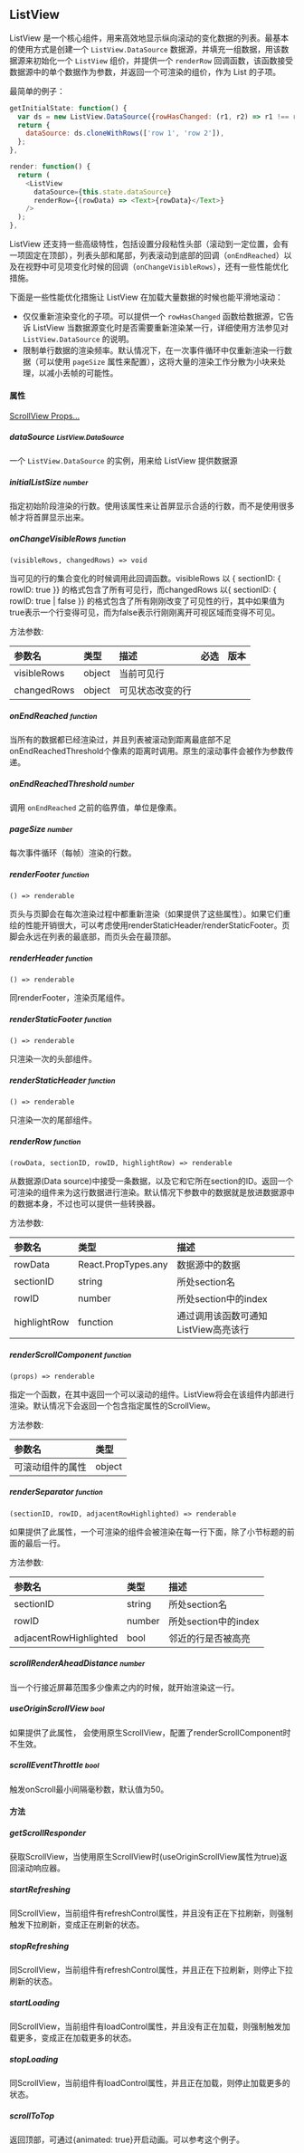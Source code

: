 ## ListView

ListView 是一个核心组件，用来高效地显示纵向滚动的变化数据的列表。最基本的使用方式是创建一个 `ListView.DataSource` 数据源，并填充一组数据，用该数据源来初始化一个 `ListView` 组价，并提供一个 `renderRow` 回调函数，该函数接受数据源中的单个数据作为参数，并返回一个可渲染的组价，作为 List 的子项。

最简单的例子：

```javascript
getInitialState: function() {
  var ds = new ListView.DataSource({rowHasChanged: (r1, r2) => r1 !== r2});
  return {
    dataSource: ds.cloneWithRows(['row 1', 'row 2']),
  };
},

render: function() {
  return (
    <ListView
      dataSource={this.state.dataSource}
      renderRow={(rowData) => <Text>{rowData}</Text>}
    />
  );
},
```

ListView 还支持一些高级特性，包括设置分段粘性头部（滚动到一定位置，会有一项固定在顶部），列表头部和尾部，列表滚动到底部的回调（`onEndReached`）以及在视野中可见项变化时候的回调（`onChangeVisibleRows`），还有一些性能优化措施。

下面是一些性能优化措施让 ListView 在加载大量数据的时候也能平滑地滚动：

- 仅仅重新渲染变化的子项。可以提供一个 `rowHasChanged` 函数给数据源，它告诉 ListView 当数据源变化时是否需要重新渲染某一行，详细使用方法参见对 `ListView.DataSource` 的说明。
- 限制单行数据的渲染频率。默认情况下，在一次事件循环中仅重新渲染一行数据（可以使用 `pageSize` 属性来配置），这将大量的渲染工作分散为小块来处理，以减小丢帧的可能性。

#### 属性

[ScrollView Props...](http://facebook.github.io/react-native/docs/scrollview.html#props)

##### dataSource <small>ListView.DataSource</small>

一个 `ListView.DataSource` 的实例，用来给 ListView 提供数据源

##### initialListSize <small>number</small>

指定初始阶段渲染的行数。使用该属性来让首屏显示合适的行数，而不是使用很多帧才将首屏显示出来。

##### onChangeVisibleRows <small>function</small>

`(visibleRows, changedRows) => void`

当可见的行的集合变化的时候调用此回调函数。visibleRows 以 { sectionID: { rowID: true }} 的格式包含了所有可见行，而changedRows 以{ sectionID: { rowID: true | false }} 的格式包含了所有刚刚改变了可见性的行，其中如果值为true表示一个行变得可见，而为false表示行刚刚离开可视区域而变得不可见。

方法参数:

|参数名 | 类型 | 描述 | 必选 | 版本|
|:-----|:----|:----|:----|:----|
|visibleRows | object | 当前可见行|
|changedRows | object | 可见状态改变的行|

##### onEndReached <small>function</small>

当所有的数据都已经渲染过，并且列表被滚动到距离最底部不足onEndReachedThreshold个像素的距离时调用。原生的滚动事件会被作为参数传递。

##### onEndReachedThreshold <small>number</small>

调用 `onEndReached` 之前的临界值，单位是像素。

##### pageSize <small>number</small>

每次事件循环（每帧）渲染的行数。

##### renderFooter <small>function</small>

`() => renderable`

页头与页脚会在每次渲染过程中都重新渲染（如果提供了这些属性）。如果它们重绘的性能开销很大，可以考虑使用renderStaticHeader/renderStaticFooter。页脚会永远在列表的最底部，而页头会在最顶部。


##### renderHeader <small>function</small>
`() => renderable`

同renderFooter，渲染页尾组件。

##### renderStaticFooter <small>function</small>
`() => renderable`

只渲染一次的头部组件。

##### renderStaticHeader  <small>function</small>
`() => renderable`

只渲染一次的尾部组件。

##### renderRow  <small>function</small>
`(rowData, sectionID, rowID, highlightRow) => renderable`

从数据源(Data source)中接受一条数据，以及它和它所在section的ID。返回一个可渲染的组件来为这行数据进行渲染。默认情况下参数中的数据就是放进数据源中的数据本身，不过也可以提供一些转换器。

方法参数:

|参数名	|类型	|描述|
|:-----|:----|:----|
|rowData	|React.PropTypes.any|数据源中的数据|
|sectionID	|string	|所处section名|		
|rowID	|number	|所处section中的index|		
|highlightRow	|function	|通过调用该函数可通知ListView高亮该行|	

##### renderScrollComponent <small>function</small>
`(props) => renderable`

指定一个函数，在其中返回一个可以滚动的组件。ListView将会在该组件内部进行渲染。默认情况下会返回一个包含指定属性的ScrollView。

方法参数:

|参数名|类型|
|:----|:---|
|可滚动组件的属性|object|
	
##### renderSeparator <small>function</small>
`(sectionID, rowID, adjacentRowHighlighted) => renderable`

如果提供了此属性，一个可渲染的组件会被渲染在每一行下面，除了小节标题的前面的最后一行。

方法参数:

|参数名|类型	|描述|
|:---|:---|:----|
|sectionID|string	|所处section名|	
|rowID|number	|所处section中的index|		
|adjacentRowHighlighted|bool|邻近的行是否被高亮|	

##### scrollRenderAheadDistance <small>number</small>
当一个行接近屏幕范围多少像素之内的时候，就开始渲染这一行。

##### useOriginScrollView <small>bool</small>
如果提供了此属性， 会使用原生ScrollView，配置了renderScrollComponent时不生效。

##### scrollEventThrottle <small>bool</small>
触发onScroll最小间隔毫秒数，默认值为50。

#### 方法

##### getScrollResponder
获取ScrollView，当使用原生ScrollView时(useOriginScrollView属性为true)返回滚动响应器。

##### startRefreshing
同ScrollView，当前组件有refreshControl属性，并且没有正在下拉刷新，则强制触发下拉刷新，变成正在刷新的状态。

##### stopRefreshing
同ScrollView，当前组件有refreshControl属性，并且正在下拉刷新，则停止下拉刷新的状态。

##### startLoading
同ScrollView，当前组件有loadControl属性，并且没有正在加载，则强制触发加载更多，变成正在加载更多的状态。

##### stopLoading
同ScrollView，当前组件有loadControl属性，并且正在加载，则停止加载更多的状态。

##### scrollToTop
返回顶部，可通过{animated: true}开启动画。可以参考这个例子。
